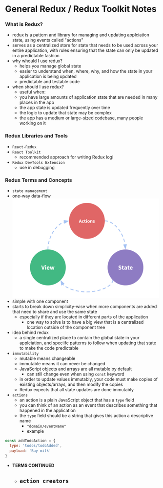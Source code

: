 # General Redux / Redux Toolkit Notes


### What is Redux?
- redux is a pattern and library for managing and updating applciation state, using events called "actions"
- serves as a centralized store for state that needs to be used across your entire application, with rules ensuring that the state can only be updated in a predictable fashion
- why whould I use redux?
  - helps you manage global state
  - easier to understand when, where, why, and how the state in your application is being updated
  - predictable and testable code
- when should I use redux?
  -  useful when:
    - you have large amounts of application state that are needed in many places in the app
    - the app state is updated frequently over time
    - the logic to update that state may be complex
    - the app has a medium or large-sized codebase, many people working on it

### Redux Libraries and Tools

- `React-Redux` 
- `React Toolkit`
  - recommended approach for writing Redux logi
- `Redux DevTools Extension`
  - use in debugging

### Redux Terms and Concepts

 - `state management`
  - one-way data-flow
![one-way data flow diagram](./images/one-way-data-flow.png)
  - simple with one component
  - starts to break down simplicity-wise when more components are added that need to share and use the same state
    - especially if they are located in different parts of the application
      - one way to solve is to have a big view that is a centralized location outside of the component tree
  - idea behind redux
    - a single centralized place to contain the global state in your applciation, and speciifc patterns to follow when updating that state to make the code predictable
  - `immutability`
    - mutable means changeable
    - immutable means it can never be changed
    - JavaScript objects and arrays are all mutable by default
      - can still change even when using `const` keyword
    - in order to update values immutably, your code must make copies of existing objects/arrays, and then modify the copies
    - Redux expects that all state updates are done immutably
  - `actions`
    - an action is a plain JavaScript object that has a `type` field
    - you can think of an action as an event that describes something that happened in the application
    - the `type` field should be a string that gives this action a descriptive name
      - `"domain/eventName"`
      - example
```javascript
const addTodoAction = {
  type: 'todos/todoAdded',
  payload: 'Buy milk'
}
```
- **TERMS CONTINUED**
    - `action creators`
      - 